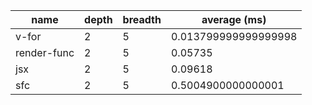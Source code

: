 | name        | depth | breadth | average (ms)         |
| ----------- | ----- | ------- | -------------------- |
| v-for       | 2     | 5       | 0.013799999999999998 |
| render-func | 2     | 5       | 0.05735              |
| jsx         | 2     | 5       | 0.09618              |
| sfc         | 2     | 5       | 0.5004900000000001   |